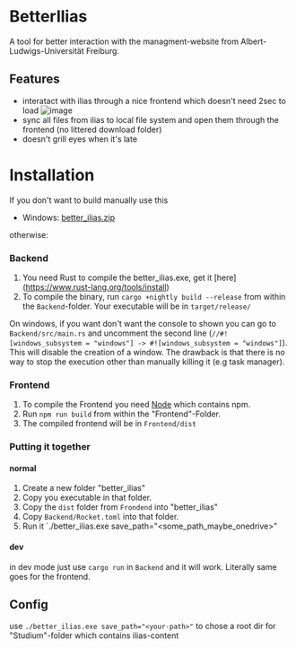 # BetterIlias
A tool for better interaction with the managment-website from Albert-Ludwigs-Universität Freiburg.

## Features
* interatact with ilias through a nice frontend which doesn't need 2sec to load
![image](https://user-images.githubusercontent.com/39526136/111999674-7c42d800-8b1d-11eb-8462-b31d891e3d5a.png)
* sync all files from ilias to local file system and open them through the frontend (no littered download folder)
* doesn't grill eyes when it's late

# Installation
If you don't want to build manually use this
* Windows: [better_ilias.zip](https://github.com/Septias/BetterIlias/files/6291894/better_ilias.zip)

otherwise:

### Backend
1. You need Rust to compile the better_ilias.exe, get it [here] (https://www.rust-lang.org/tools/install)
2. To compile the binary, run `cargo +nightly build --release` from within the `Backend`-folder. Your executable will be in `target/release/`

On windows, if you want don't want the console to shown you can go to `Backend/src/main.rs` and uncomment the second line (`//#![windows_subsystem = "windows"] -> #![windows_subsystem = "windows"]`). This will disable the creation of a window. The drawback is that there is no way to stop the execution other than manually killing it (e.g task manager).

### Frontend
1. To compile the Frontend you need [Node](https://nodejs.org/en/) which contains npm. 
2. Run `npm run build` from within the "Frontend"-Folder.
3. The compiled frontend will be in `Frontend/dist` 

### Putting it together
#### normal
1. Create a new folder "better_ilias"
2. Copy you executable in that folder.
3. Copy the `dist` folder from `Frondend` into "better_ilias"
4. Copy `Backend/Rocket.toml` into that folder.
5. Run it `./better_ilias.exe save_path="<some_path_maybe_onedrive>" 

#### dev
in dev mode just use `cargo run` in `Backend` and it will work. Literally same goes for the frontend. 

## Config
use `./better_ilias.exe save_path="<your-path>"` to chose a root dir for "Studium"-folder which contains ilias-content 
